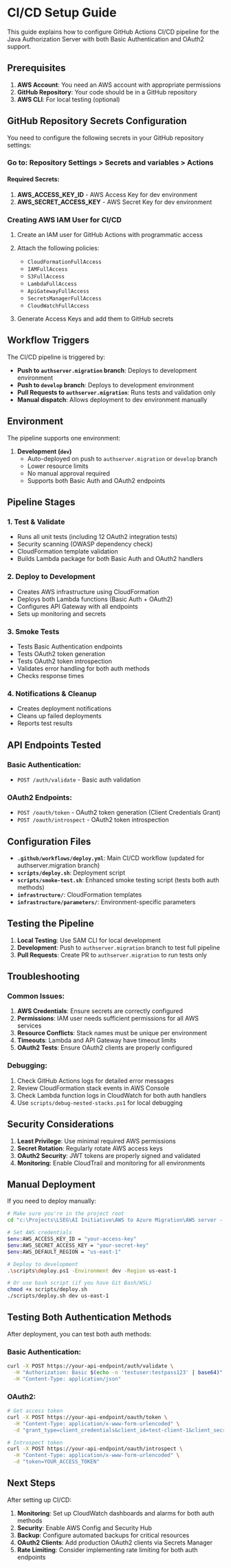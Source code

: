 # CI/CD Setup Guide

This guide explains how to configure GitHub Actions CI/CD pipeline for the Java Authorization Server with both Basic Authentication and OAuth2 support.

## Prerequisites

1. **AWS Account**: You need an AWS account with appropriate permissions
2. **GitHub Repository**: Your code should be in a GitHub repository
3. **AWS CLI**: For local testing (optional)

## GitHub Repository Secrets Configuration

You need to configure the following secrets in your GitHub repository settings:

### Go to: Repository Settings > Secrets and variables > Actions

#### Required Secrets:

1. **AWS_ACCESS_KEY_ID** - AWS Access Key for dev environment
2. **AWS_SECRET_ACCESS_KEY** - AWS Secret Key for dev environment

### Creating AWS IAM User for CI/CD

1. Create an IAM user for GitHub Actions with programmatic access
2. Attach the following policies:
   - `CloudFormationFullAccess`
   - `IAMFullAccess` 
   - `S3FullAccess`
   - `LambdaFullAccess`
   - `ApiGatewayFullAccess`
   - `SecretsManagerFullAccess`
   - `CloudWatchFullAccess`

3. Generate Access Keys and add them to GitHub secrets

## Workflow Triggers

The CI/CD pipeline is triggered by:

- **Push to `authserver.migration` branch**: Deploys to development environment
- **Push to `develop` branch**: Deploys to development environment  
- **Pull Requests to `authserver.migration`**: Runs tests and validation only
- **Manual dispatch**: Allows deployment to dev environment manually

## Environment

The pipeline supports one environment:

1. **Development (`dev`)**
   - Auto-deployed on push to `authserver.migration` or `develop` branch
   - Lower resource limits
   - No manual approval required
   - Supports both Basic Auth and OAuth2 endpoints

## Pipeline Stages

### 1. Test & Validate
- Runs all unit tests (including 12 OAuth2 integration tests)
- Security scanning (OWASP dependency check)
- CloudFormation template validation
- Builds Lambda package for both Basic Auth and OAuth2 handlers

### 2. Deploy to Development
- Creates AWS infrastructure using CloudFormation
- Deploys both Lambda functions (Basic Auth + OAuth2)
- Configures API Gateway with all endpoints
- Sets up monitoring and secrets

### 3. Smoke Tests
- Tests Basic Authentication endpoints
- Tests OAuth2 token generation
- Tests OAuth2 token introspection  
- Validates error handling for both auth methods
- Checks response times

### 4. Notifications & Cleanup
- Creates deployment notifications
- Cleans up failed deployments
- Reports test results

## API Endpoints Tested

### Basic Authentication:
- `POST /auth/validate` - Basic auth validation

### OAuth2 Endpoints:
- `POST /oauth/token` - OAuth2 token generation (Client Credentials Grant)
- `POST /oauth/introspect` - OAuth2 token introspection

## Configuration Files

- **`.github/workflows/deploy.yml`**: Main CI/CD workflow (updated for authserver.migration branch)
- **`scripts/deploy.sh`**: Deployment script
- **`scripts/smoke-test.sh`**: Enhanced smoke testing script (tests both auth methods)
- **`infrastructure/`**: CloudFormation templates
- **`infrastructure/parameters/`**: Environment-specific parameters

## Testing the Pipeline

1. **Local Testing**: Use SAM CLI for local development
2. **Development**: Push to `authserver.migration` branch to test full pipeline
3. **Pull Requests**: Create PR to `authserver.migration` to run tests only

## Troubleshooting

### Common Issues:

1. **AWS Credentials**: Ensure secrets are correctly configured
2. **Permissions**: IAM user needs sufficient permissions for all AWS services
3. **Resource Conflicts**: Stack names must be unique per environment
4. **Timeouts**: Lambda and API Gateway have timeout limits
5. **OAuth2 Tests**: Ensure OAuth2 clients are properly configured

### Debugging:

1. Check GitHub Actions logs for detailed error messages
2. Review CloudFormation stack events in AWS Console
3. Check Lambda function logs in CloudWatch for both auth handlers
4. Use `scripts/debug-nested-stacks.ps1` for local debugging

## Security Considerations

1. **Least Privilege**: Use minimal required AWS permissions
2. **Secret Rotation**: Regularly rotate AWS access keys
3. **OAuth2 Security**: JWT tokens are properly signed and validated
4. **Monitoring**: Enable CloudTrail and monitoring for all environments

## Manual Deployment

If you need to deploy manually:

```bash
# Make sure you're in the project root
cd "c:\Projects\LSEG\AI Initiative\AWS to Azure Migration\AWS server - basic"

# Set AWS credentials
$env:AWS_ACCESS_KEY_ID = "your-access-key"
$env:AWS_SECRET_ACCESS_KEY = "your-secret-key"
$env:AWS_DEFAULT_REGION = "us-east-1"

# Deploy to development
.\scripts\deploy.ps1 -Environment dev -Region us-east-1

# Or use bash script (if you have Git Bash/WSL)
chmod +x scripts/deploy.sh
./scripts/deploy.sh dev us-east-1
```

## Testing Both Authentication Methods

After deployment, you can test both auth methods:

### Basic Authentication:
```bash
curl -X POST https://your-api-endpoint/auth/validate \
  -H "Authorization: Basic $(echo -n 'testuser:testpass123' | base64)" \
  -H "Content-Type: application/json"
```

### OAuth2:
```bash
# Get access token
curl -X POST https://your-api-endpoint/oauth/token \
  -H "Content-Type: application/x-www-form-urlencoded" \
  -d "grant_type=client_credentials&client_id=test-client-1&client_secret=test-client-1-secret&scope=read"

# Introspect token
curl -X POST https://your-api-endpoint/oauth/introspect \
  -H "Content-Type: application/x-www-form-urlencoded" \
  -d "token=YOUR_ACCESS_TOKEN"
```

## Next Steps

After setting up CI/CD:

1. **Monitoring**: Set up CloudWatch dashboards and alarms for both auth methods
2. **Security**: Enable AWS Config and Security Hub
3. **Backup**: Configure automated backups for critical resources
4. **OAuth2 Clients**: Add production OAuth2 clients via Secrets Manager
5. **Rate Limiting**: Consider implementing rate limiting for both auth endpoints
